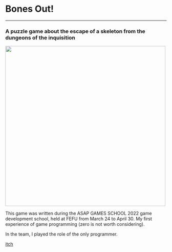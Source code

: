 # Bones Out!

---

### A puzzle game about the escape of a skeleton from the dungeons of the inquisition

<div id="picture">
    <img src="https://img.itch.zone/aW1hZ2UvMTUwNjI2OC84Nzg0ODUwLnBuZw==/original/qOPoKJ.png" width="500"/>
</div>

This game was written during the ASAP GAMES SCHOOL 2022 game development school, held at FEFU from March 24 to April 30. My first experience of game programming (zero is not worth considering).

In the team, I played the role of the only programmer.

[itch](https://fsanvr.itch.io/bones-out "Bones Out!")
